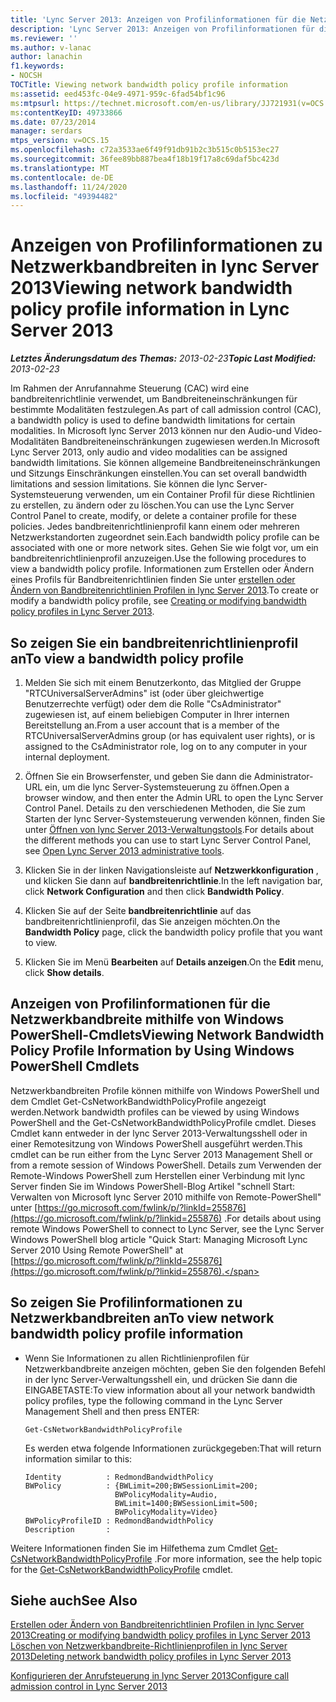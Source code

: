```yaml
---
title: 'Lync Server 2013: Anzeigen von Profilinformationen für die Netzwerkbandbreite'
description: 'Lync Server 2013: Anzeigen von Profilinformationen für die Netzwerkbandbreite.'
ms.reviewer: ''
ms.author: v-lanac
author: lanachin
f1.keywords:
- NOCSH
TOCTitle: Viewing network bandwidth policy profile information
ms:assetid: eed453fc-04e9-4971-959c-6fad54bf1c96
ms:mtpsurl: https://technet.microsoft.com/en-us/library/JJ721931(v=OCS.15)
ms:contentKeyID: 49733866
ms.date: 07/23/2014
manager: serdars
mtps_version: v=OCS.15
ms.openlocfilehash: c72a3533ae6f49f91db91b2c3b515c0b5153ec27
ms.sourcegitcommit: 36fee89bb887bea4f18b19f17a8c69daf5bc423d
ms.translationtype: MT
ms.contentlocale: de-DE
ms.lasthandoff: 11/24/2020
ms.locfileid: "49394482"
---
```

# <a name="viewing-network-bandwidth-policy-profile-information-in-lync-server-2013"></a><span data-ttu-id="4305f-103">Anzeigen von Profilinformationen zu Netzwerkbandbreiten in lync Server 2013</span><span class="sxs-lookup"><span data-stu-id="4305f-103">Viewing network bandwidth policy profile information in Lync Server 2013</span></span>

<div data-xmlns="http://www.w3.org/1999/xhtml">

<div class="topic" data-xmlns="http://www.w3.org/1999/xhtml" data-msxsl="urn:schemas-microsoft-com:xslt" data-cs="https://msdn.microsoft.com/">

<div data-asp="https://msdn2.microsoft.com/asp">



</div>

<div id="mainSection">

<div id="mainBody"><span data-ttu-id="4305f-104">

<span> </span></span><span class="sxs-lookup"><span data-stu-id="4305f-104">

<span> </span></span></span>

<span data-ttu-id="4305f-105">_**Letztes Änderungsdatum des Themas:** 2013-02-23_</span><span class="sxs-lookup"><span data-stu-id="4305f-105">_**Topic Last Modified:** 2013-02-23_</span></span>

<span data-ttu-id="4305f-106">Im Rahmen der Anrufannahme Steuerung (CAC) wird eine bandbreitenrichtlinie verwendet, um Bandbreiteneinschränkungen für bestimmte Modalitäten festzulegen.</span><span class="sxs-lookup"><span data-stu-id="4305f-106">As part of call admission control (CAC), a bandwidth policy is used to define bandwidth limitations for certain modalities.</span></span> <span data-ttu-id="4305f-107">In Microsoft lync Server 2013 können nur den Audio-und Video-Modalitäten Bandbreiteneinschränkungen zugewiesen werden.</span><span class="sxs-lookup"><span data-stu-id="4305f-107">In Microsoft Lync Server 2013, only audio and video modalities can be assigned bandwidth limitations.</span></span> <span data-ttu-id="4305f-108">Sie können allgemeine Bandbreiteneinschränkungen und Sitzungs Einschränkungen einstellen.</span><span class="sxs-lookup"><span data-stu-id="4305f-108">You can set overall bandwidth limitations and session limitations.</span></span> <span data-ttu-id="4305f-109">Sie können die lync Server-Systemsteuerung verwenden, um ein Container Profil für diese Richtlinien zu erstellen, zu ändern oder zu löschen.</span><span class="sxs-lookup"><span data-stu-id="4305f-109">You can use the Lync Server Control Panel to create, modify, or delete a container profile for these policies.</span></span> <span data-ttu-id="4305f-110">Jedes bandbreitenrichtlinienprofil kann einem oder mehreren Netzwerkstandorten zugeordnet sein.</span><span class="sxs-lookup"><span data-stu-id="4305f-110">Each bandwidth policy profile can be associated with one or more network sites.</span></span> <span data-ttu-id="4305f-111">Gehen Sie wie folgt vor, um ein bandbreitenrichtlinienprofil anzuzeigen.</span><span class="sxs-lookup"><span data-stu-id="4305f-111">Use the following procedures to view a bandwidth policy profile.</span></span> <span data-ttu-id="4305f-112">Informationen zum Erstellen oder Ändern eines Profils für Bandbreitenrichtlinien finden Sie unter [erstellen oder Ändern von Bandbreitenrichtlinien Profilen in lync Server 2013](lync-server-2013-creating-or-modifying-bandwidth-policy-profiles.md).</span><span class="sxs-lookup"><span data-stu-id="4305f-112">To create or modify a bandwidth policy profile, see [Creating or modifying bandwidth policy profiles in Lync Server 2013](lync-server-2013-creating-or-modifying-bandwidth-policy-profiles.md).</span></span>

<div>

## <a name="to-view-a-bandwidth-policy-profile"></a><span data-ttu-id="4305f-113">So zeigen Sie ein bandbreitenrichtlinienprofil an</span><span class="sxs-lookup"><span data-stu-id="4305f-113">To view a bandwidth policy profile</span></span>

1.  <span data-ttu-id="4305f-114">Melden Sie sich mit einem Benutzerkonto, das Mitglied der Gruppe "RTCUniversalServerAdmins" ist (oder über gleichwertige Benutzerrechte verfügt) oder dem die Rolle "CsAdministrator" zugewiesen ist, auf einem beliebigen Computer in Ihrer internen Bereitstellung an.</span><span class="sxs-lookup"><span data-stu-id="4305f-114">From a user account that is a member of the RTCUniversalServerAdmins group (or has equivalent user rights), or is assigned to the CsAdministrator role, log on to any computer in your internal deployment.</span></span>

2.  <span data-ttu-id="4305f-115">Öffnen Sie ein Browserfenster, und geben Sie dann die Administrator-URL ein, um die lync Server-Systemsteuerung zu öffnen.</span><span class="sxs-lookup"><span data-stu-id="4305f-115">Open a browser window, and then enter the Admin URL to open the Lync Server Control Panel.</span></span> <span data-ttu-id="4305f-116">Details zu den verschiedenen Methoden, die Sie zum Starten der lync Server-Systemsteuerung verwenden können, finden Sie unter [Öffnen von lync Server 2013-Verwaltungstools](lync-server-2013-open-lync-server-administrative-tools.md).</span><span class="sxs-lookup"><span data-stu-id="4305f-116">For details about the different methods you can use to start Lync Server Control Panel, see [Open Lync Server 2013 administrative tools](lync-server-2013-open-lync-server-administrative-tools.md).</span></span>

3.  <span data-ttu-id="4305f-117">Klicken Sie in der linken Navigationsleiste auf **Netzwerkkonfiguration** , und klicken Sie dann auf **bandbreitenrichtlinie**.</span><span class="sxs-lookup"><span data-stu-id="4305f-117">In the left navigation bar, click **Network Configuration** and then click **Bandwidth Policy**.</span></span>

4.  <span data-ttu-id="4305f-118">Klicken Sie auf der Seite **bandbreitenrichtlinie** auf das bandbreitenrichtlinienprofil, das Sie anzeigen möchten.</span><span class="sxs-lookup"><span data-stu-id="4305f-118">On the **Bandwidth Policy** page, click the bandwidth policy profile that you want to view.</span></span>

5.  <span data-ttu-id="4305f-119">Klicken Sie im Menü **Bearbeiten** auf **Details anzeigen**.</span><span class="sxs-lookup"><span data-stu-id="4305f-119">On the **Edit** menu, click **Show details**.</span></span>

</div>

<div>

## <a name="viewing-network-bandwidth-policy-profile-information-by-using-windows-powershell-cmdlets"></a><span data-ttu-id="4305f-120">Anzeigen von Profilinformationen für die Netzwerkbandbreite mithilfe von Windows PowerShell-Cmdlets</span><span class="sxs-lookup"><span data-stu-id="4305f-120">Viewing Network Bandwidth Policy Profile Information by Using Windows PowerShell Cmdlets</span></span>

<span data-ttu-id="4305f-121">Netzwerkbandbreiten Profile können mithilfe von Windows PowerShell und dem Cmdlet Get-CsNetworkBandwidthPolicyProfile angezeigt werden.</span><span class="sxs-lookup"><span data-stu-id="4305f-121">Network bandwidth profiles can be viewed by using Windows PowerShell and the Get-CsNetworkBandwidthPolicyProfile cmdlet.</span></span> <span data-ttu-id="4305f-122">Dieses Cmdlet kann entweder in der lync Server 2013-Verwaltungsshell oder in einer Remotesitzung von Windows PowerShell ausgeführt werden.</span><span class="sxs-lookup"><span data-stu-id="4305f-122">This cmdlet can be run either from the Lync Server 2013 Management Shell or from a remote session of Windows PowerShell.</span></span> <span data-ttu-id="4305f-123">Details zum Verwenden der Remote-Windows PowerShell zum Herstellen einer Verbindung mit lync Server finden Sie im Windows PowerShell-Blog Artikel "schnell Start: Verwalten von Microsoft lync Server 2010 mithilfe von Remote-PowerShell" unter [https://go.microsoft.com/fwlink/p/?linkId=255876](https://go.microsoft.com/fwlink/p/?linkid=255876) .</span><span class="sxs-lookup"><span data-stu-id="4305f-123">For details about using remote Windows PowerShell to connect to Lync Server, see the Lync Server Windows PowerShell blog article "Quick Start: Managing Microsoft Lync Server 2010 Using Remote PowerShell" at [https://go.microsoft.com/fwlink/p/?linkId=255876](https://go.microsoft.com/fwlink/p/?linkid=255876).</span></span>

<div>

## <a name="to-view-network-bandwidth-policy-profile-information"></a><span data-ttu-id="4305f-124">So zeigen Sie Profilinformationen zu Netzwerkbandbreiten an</span><span class="sxs-lookup"><span data-stu-id="4305f-124">To view network bandwidth policy profile information</span></span>

  - <span data-ttu-id="4305f-125">Wenn Sie Informationen zu allen Richtlinienprofilen für Netzwerkbandbreite anzeigen möchten, geben Sie den folgenden Befehl in der lync Server-Verwaltungsshell ein, und drücken Sie dann die EINGABETASTE:</span><span class="sxs-lookup"><span data-stu-id="4305f-125">To view information about all your network bandwidth policy profiles, type the following command in the Lync Server Management Shell and then press ENTER:</span></span>
    
        Get-CsNetworkBandwidthPolicyProfile
    
    <span data-ttu-id="4305f-126">Es werden etwa folgende Informationen zurückgegeben:</span><span class="sxs-lookup"><span data-stu-id="4305f-126">That will return information similar to this:</span></span>
    
        Identity          : RedmondBandwidthPolicy
        BWPolicy          : {BWLimit=200;BWSessionLimit=200;
                            BWPolicyModality=Audio, 
                            BWLimit=1400;BWSessionLimit=500;
                            BWPolicyModality=Video}
        BWPolicyProfileID : RedmondBandwidthPolicy
        Description       :

</div>

<span data-ttu-id="4305f-127">Weitere Informationen finden Sie im Hilfethema zum Cmdlet [Get-CsNetworkBandwidthPolicyProfile](https://docs.microsoft.com/powershell/module/skype/Get-CsNetworkBandwidthPolicyProfile) .</span><span class="sxs-lookup"><span data-stu-id="4305f-127">For more information, see the help topic for the [Get-CsNetworkBandwidthPolicyProfile](https://docs.microsoft.com/powershell/module/skype/Get-CsNetworkBandwidthPolicyProfile) cmdlet.</span></span>

</div>

<div>

## <a name="see-also"></a><span data-ttu-id="4305f-128">Siehe auch</span><span class="sxs-lookup"><span data-stu-id="4305f-128">See Also</span></span>


[<span data-ttu-id="4305f-129">Erstellen oder Ändern von Bandbreitenrichtlinien Profilen in lync Server 2013</span><span class="sxs-lookup"><span data-stu-id="4305f-129">Creating or modifying bandwidth policy profiles in Lync Server 2013</span></span>](lync-server-2013-creating-or-modifying-bandwidth-policy-profiles.md)  
[<span data-ttu-id="4305f-130">Löschen von Netzwerkbandbreite-Richtlinienprofilen in lync Server 2013</span><span class="sxs-lookup"><span data-stu-id="4305f-130">Deleting network bandwidth policy profiles in Lync Server 2013</span></span>](lync-server-2013-deleting-network-bandwidth-policy-profiles.md)  


[<span data-ttu-id="4305f-131">Konfigurieren der Anrufsteuerung in lync Server 2013</span><span class="sxs-lookup"><span data-stu-id="4305f-131">Configure call admission control in Lync Server 2013</span></span>](lync-server-2013-configure-call-admission-control.md)  
  

<span data-ttu-id="4305f-132"></div>

</div>

<span> </span>

</div>

</div>

</span><span class="sxs-lookup"><span data-stu-id="4305f-132"></div>

</div>

<span> </span>

</div>

</div>

</span></span></div>

